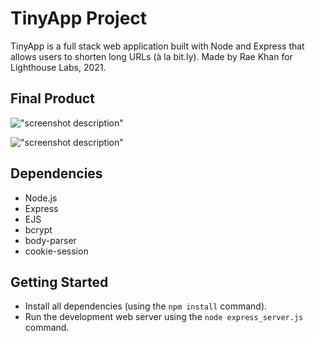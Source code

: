 # TinyApp Project

TinyApp is a full stack web application built with Node and Express that allows users to shorten long URLs (à la bit.ly). Made by Rae Khan for Lighthouse Labs, 2021. 

## Final Product

!["screenshot description"](#)

!["screenshot description"](#)

## Dependencies

- Node.js
- Express
- EJS
- bcrypt
- body-parser
- cookie-session

## Getting Started

- Install all dependencies (using the `npm install` command).
- Run the development web server using the `node express_server.js` command.